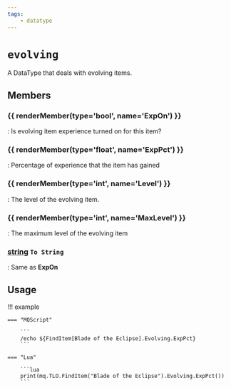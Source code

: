 ```yaml
---
tags:
    - datatype
---
```

# `evolving`

<!--dt-desc-start-->
A DataType that deals with evolving items.
<!--dt-desc-end-->
## Members
<!--dt-members-start-->
### {{ renderMember(type='bool', name='ExpOn') }}

:   Is evolving item experience turned on for this item?

### {{ renderMember(type='float', name='ExpPct') }}

:   Percentage of experience that the item has gained

### {{ renderMember(type='int', name='Level') }}

:   The level of the evolving item.

### {{ renderMember(type='int', name='MaxLevel') }}

:   The maximum level of the evolving item

### [string][string] `To String`

:   Same as **ExpOn**
<!--dt-members-end-->

## Usage

!!! example

    === "MQScript"

        ```
        /echo ${FindItem[Blade of the Eclipse].Evolving.ExpPct}
        ```

    === "Lua"

        ```lua
        print(mq.TLO.FindItem("Blade of the Eclipse").Evolving.ExpPct())
        ```
<!--dt-linkrefs-start-->
[bool]: datatype-bool.md
[float]: datatype-float.md
[int]: datatype-int.md
[string]: datatype-string.md
<!--dt-linkrefs-end-->
